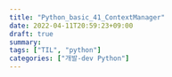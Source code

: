 ```yaml
---
title: "Python_basic_41_ContextManager"
date: 2022-04-11T20:59:23+09:00
draft: true
summary:
tags: ["TIL", "python"]
categories: ["개발-dev Python"]
---
```

